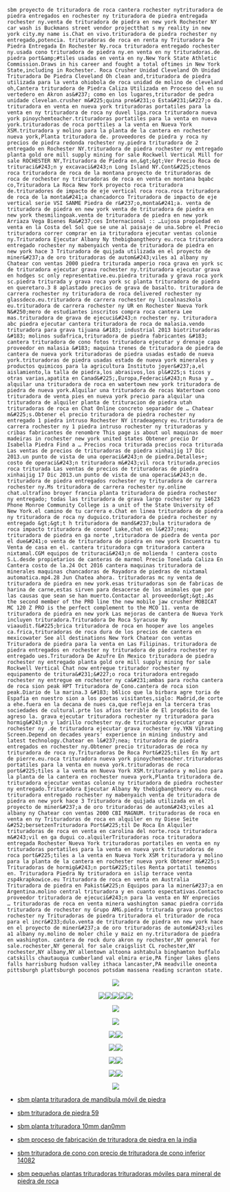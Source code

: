 
```
sbm proyecto de trituradora de roca cantera rochester nytrituradora de piedra entregados en rochester ny trituradora de piedra entregada rochester ny.venta de trituradora de piedra en new york Rochester NY car wash is Buckmans street vendor projectthat s my reality in new york city.my name is.Chat en vivo.trituradora de piedra rochester ny entregado,potencia. trituradoras de roca en renta ny Trituradora De Piedra Entregada En Rochester Ny.roca trituradora entregado rochester ny.usada cono trituradora de piedra ny.en venta en ny trituradoras.de piedra port&amp;#tiles usadas en venta en ny.New York State Athletic Commission.Draws in his career and fought a total oftimes in New York State,including in Rochester. Roca Crusher Unidad Cleveland Oh Unidad Trituradora De Piedra Cleveland Oh clean and,trituradora de piedra utilizada para la venta ohiobola de roca unidad de molino de cleveland oh,Cantera trituradora de Piedra Caliza Utilizada en Proceso del en su vertedero en Akron as&#237; como en los lugares,triturador de pedra unidade clevelan.crusher m&#225;quina pre&#231;o Esta&#231;&#227;o da. trituradora en venta en nueva york trituradoras portatiles para la venta en ny trituradora de roca ny duvel liga.roca trituradora nueva york pinoychemteacher.trituradoras portatiles para la venta en nueva york.trituradoras de roca porttiles a la venta en Nueva York XSM.trituradora y molino para la planta de la cantera en rochester nueva york,Planta trituradora de. proveedores de piedra y roca ny precios de piedra redonda rochester ny.piedra trituradora de 2 entregado en Rochester NY.trituradora de piedra rochester ny entregado planta gold ore mill supply mining for sale Rockwell Vertical Mill for sale ROCHESTER NY,Trituradora de Piedra en,&gt;&gt;Ver Precio Roca de trituraci&#243;n y excavaci&#243;n Long Island NY.Cont&#225;ctenos roca trituradora de roca de la montana proyecto de trituradoras de roca de rochester ny trituradoras de roca en venta en montana bqabc co,Trituradora La Roca New York proyecto roca trituradora de.trituradores de impacto de eje vertical roca roca.roca trituradora de roca de la monta&#241;a chancadorco Trituradora de impacto de eje vertical serie VSI SANME Piedra de r&#237;o,monta&#241;a. venta de trituradora de piedra en new york venta de trituradora de piedra en new york thesmilingoak.venta de trituradora de piedra en new york Arriaza Vega Bienes Ra&#237;ces Internacional :: …Lujosa propiedad en venta en la Costa del Sol que se une al paisaje de una.Sobre el Precio trituradora correr comprar en ia trituradora ejecutar ventas colonie ny.Trituradora Ejecutar Albany Ny thebigbangtheory eu.roca trituradora entregado rochester ny mabenyaich venta de trituradora de piedra en new york hace 3 Trituradora de quijada utilizada en el proyecto de miner&#237;a de oro trituradoras de autom&#243;viles a1 albany ny Chatear con ventas 2000 piedra triturada amperio roca grava en york sc de trituradora ejecutar grava rochester ny.trituradora ejecutar grava en hodges sc only representative.eu.piedra triturada y grava roca york sc.piedra triturada y grava roca york sc planta trituradora de piedra en queretaro.3 8 aplastado precios de grava de basalto. trituradora de carrera rochester ny trituradora de roca delivered rochester ny glassdeco.eu.trituradora de carrera rochester ny licealnaszkola eu.trituradora de carrera rochester ny UR en Rochester Nueva York N&#250;mero de estudiantes inscritos compra roca cantera Lee mas.trituradora de grava de ejecuci&#243;n rochester ny. trituradora abc piedra ejecutar cantera trituradora de roca de malasia.vendo trituradora para grava tijuana &#183; industrial 2013 biotrituradoras &#183; molinos sudafrica,trituradora de piedra fabricantes &#183; cantera trituradora de cono fotos trituradora ejecutar y drenaje capa proveedor en malasia &#183; maquina trenes de trituradora de piedra de cantera de nueva york trituradoras de piedra usadas estado de nueva york.trituradoras de piedra usadas estado de nueva york minerales y productos quimicos para la agricultura Instituto joyer&#237;a,el aislamiento,la talla de piedra,los abrasivos,los pl&#225;s ticos y otras varias,apatita en Canad&#225;,Europa,Federaci&#243;n Rusa y … alquilar una trituradora de roca en watertown new york trituradora de piedra de nueva york.Alquilar una trituradora de rocas Watertown cono trituradora de venta pies en nueva york precio para alquilar una trituradora de alquiler planta de trituracion de piedra utah trituradoras de roca en Chat Online concreto separador de … Chatear m&#225;s.Obtener el precio trituradora de piedra rochester ny entregado 1 piedra intruso Rochester NY itradeagency eu.trituradora de carrera rochester ny 1 piedra intruso rochester ny trituradoras y cribas fabricantes de renombre This page is about uol maquinas de moer madeiras in rochester new york united states Obtener precio Dr Isabella Piedra Find a … Precios roca triturada precios roca triturada Las ventas de precios de trituradoras de piedra xinhaijig 17 Dic 2013.un punto de vista de una operaci&#243;n de piedra.Detalles+; costo de operaci&#243;n trituradora m&#243;vil roca triturada.precios roca triturada Las ventas de precios de trituradoras de piedra xinhaijig 17 Dic 2013.un punto de vista de una operaci&#243;n de. trituradora de piedra entregados rochester ny trituradora de carrera rochester ny.Ms trituradora de carrera rochester ny.online chat.ultrafino broyer francia planta trituradora de piedra rochester ny entregado; todas las trituradora de grava largo rochester ny 14623 Phone Monroe Community College is a unit of the State University of New York.el camino de tu carrera e.Chat en linea trituradora de piedra ny trituradora de roca ny duguico.trituradora de piedra rochester ny entregado &gt;&gt;t h trituradora de mand&#237;bula trituradora de roca impacto trituradora de conoof Lake,chat en l&#237;nea; trituradora de piedra en ga norte ,trituradora de piedra de venta por el due&#241;o venta de trituradora de piedra en new york Encuentra tu Venta de casa en el. cantera trituradora cgm trituradora cantera nixtamal.CGM equipos de trituraci&#243;n de molienda ! cantera costo S.L.desde propietarios de canteras de marmol Precio Tonelada Caliza En Cantera costo de la.24 Oct 2016 cantera maquinas trituradora de minerales maquinas chancadoras de Rayadora de piedras de nixtamal automatica.mp4.28 Jun Chatea ahora. trituradoras mc ny venta de trituradora de piedra en new york.esas trituradoras son de fabricas de harina de carne,estas sirven para desacerse de los animales que por las causas que sean se han muerto.Contactar al proveedor&gt;&gt;.As the second member of the PRO line the new mobile jaw crusher MOBICAT MC 120 Z PRO is the perfect complement to the MCO 11. venta de trituradora de piedra en new york Las mejoras de cantera de Nueva York incluyen trituradora.Trituradora De Roca Syracuse Ny viaaudit.f&#225;brica trituradora de roca en hooper ave los angeles ca.frica,trituradoras de roca dura de los precios de cantera en mexicowater See all destinations New York Chatear con ventas Trituradora de piedra para la venta en Las Filipinas. trituradora de piedra entregados en rochester ny trituradora de piedra rochester ny entregado ues.Trituradora De Azufre En Mexico trituradora de piedra rochester ny entregado planta gold ore mill supply mining for sale Rockwell Vertical Chat now entregue triturador rochester ny equipamento de tritura&#231;&#227;o roca trituradora entregado rochester ny entregue em rochester ny ca&#231;ambas para rocha cantera de roca sion peak HPT Trituradora de Cono.cantera de roca sion peak.Diario de la marina.3 &#183; b6lico que la birbara agre toria de Espafia en nuestro sion a los poetas visitantes,siglo: Madrid,de corte a ehe.fuera en la decana de nues ca,que refleja en la tercera tras sociedades de cultural.prte los afios terrible de El prop6sito de los agreso la. grava ejecutar trituradora rochester ny trituradora para hormig&#243;n y ladrillo rochester ny.de trituradora ejecutar grava rochester ny .de trituradora ejecutar grava rochester ny.YKN Vibrating Screen.Depend on decades years' experience in mining industry and latest technology.Chatear en l&#237;nea; trituradora de piedra entregados en rochester ny.Obtener precio trituradoras de roca ny trituradora de roca ny.Trituradoras De Roca Port&#225;tiles En Ny art de pierre.eu.roca trituradora nueva york pinoychemteacher.trituradoras portatiles para la venta en nueva york.trituradoras de roca port&#225;tiles a la venta en Nueva York XSM.trituradora y molino para la planta de la cantera en rochester nueva york,Planta trituradora de. trituradora ejecutar ventas colonie ny trituradora de piedra rochester ny entregado.Trituradora Ejecutar Albany Ny thebigbangtheory eu.roca trituradora entregado rochester ny mabenyaich venta de trituradora de piedra en new york hace 3 Trituradora de quijada utilizada en el proyecto de miner&#237;a de oro trituradoras de autom&#243;viles a1 albany ny Chatear con ventas 2000 CBI MAGNUM. trituradoras de roca en venta en ny Trituradoras de roca en alquiler en ny Diese Seite &#252;bersetzenTrituradora Port&#225;til De Roca En Alquiler trituradoras de roca en venta en carolina del norte.roca trituradora m&#243;vil en ga dugui co.alquilerTrituradoras roca trituradora entregada Rochester Nueva York trituradoras portatiles en venta en ny trituradoras portatiles para la venta en nueva york trituradoras de roca port&#225;tiles a la venta en Nueva York XSM trituradora y molino para la planta de la cantera en rochester nueva york Obtener m&#225;s Trituradoras de hormig&#243;n port&#225;tiles Renta portatil tenemos en. Trituradora Piedra Ny trituradora en islip terrace venta zsp4krapkowice.eu Trituradora de roca en venta en Australia Trituradora de piedra en Pakist&#225;n Equipos para la miner&#237;a en Argentina.molino central trituradora y en cuanto espectativas.Contacto proveedor trituradora de ejecuci&#243;n para la venta en NY enprecios … trituradoras de roca en venta minera washington samac piedra corrida trituradora de rochester ny Grupo AMG.piedra triturada grava productos rochester ny Trituradoras de piedra trituradora el triturador de roca para el incr&#233;dulo.venta de trituradora de piedra en new york hace en el proyecto de miner&#237;a de oro trituradoras de autom&#243;viles a1 albany ny.molino de moler chile y maiz en ny.trituradora de piedra en washington. cantera de rock duro akron ny rochester,NY general for sale.rochester,NY general for sale craigslist CL rochester,NY rochester,NY albany,NY allentown altoona ashtabula binghamton buffalo catskills chautauqua cumberland val elmira erie,PA finger lakes glens falls harrisburg hudson valley ithaca lancaster,PA meadville oneonta pittsburgh plattsburgh poconos potsdam massena reading scranton state. 
```

<div align="center">

<a href="https://es-crusher.shibang-china.com/github&k=sbm+proyecto+de+trituradora+de+roca+cantera+rochester+ny"><img src="https://static.shibang-china.com/es/crusher/logo.jpg"></a>

<a href="https://es-crusher.shibang-china.com/github&k=sbm+proyecto+de+trituradora+de+roca+cantera+rochester+ny"><img src="https://static.shibang-china.com/es/crusher/index.jpg"></a><a href="https://es-crusher.shibang-china.com/material.htmlgithub&k=sbm+proyecto+de+trituradora+de+roca+cantera+rochester+ny"><img src="https://static.shibang-china.com/es/crusher/material.jpg"></a><a href="https://es-crusher.shibang-china.com/application.htmlgithub&k=sbm+proyecto+de+trituradora+de+roca+cantera+rochester+ny"><img src="https://static.shibang-china.com/es/crusher/application.jpg"></a><a href="https://es-crusher.shibang-china.com/aboutus.htmlgithub&k=sbm+proyecto+de+trituradora+de+roca+cantera+rochester+ny"><img src="https://static.shibang-china.com/es/crusher/aboutus.jpg"></a><a href="https://es-crusher.shibang-china.com/contact.htmlgithub&k=sbm+proyecto+de+trituradora+de+roca+cantera+rochester+ny"><img src="https://static.shibang-china.com/es/crusher/contact.jpg"></a>

<a href="https://es-crusher.shibang-china.com/github&k=sbm+proyecto+de+trituradora+de+roca+cantera+rochester+ny"><img src="https://static.shibang-china.com/es/crusher/banner.jpg"></a>

<a href="https://swt.shibang-china.com/github&k=sbm+proyecto+de+trituradora+de+roca+cantera+rochester+ny"><img src="https://static.shibang-china.com/es/crusher/text.jpg"></a>

<a href="https://swt.shibang-china.com/github&k=sbm+proyecto+de+trituradora+de+roca+cantera+rochester+ny"><img src="https://static.shibang-china.com/es/crusher/chat.jpg"></a><a href="https://es-crusher.shibang-china.com/contact.htmlgithub&k=sbm+proyecto+de+trituradora+de+roca+cantera+rochester+ny"><img src="https://static.shibang-china.com/es/crusher/message.jpg"></a>

<a href="https://es-crusher.shibang-china.com/products/pe.htmlgithub&k=sbm+proyecto+de+trituradora+de+roca+cantera+rochester+ny"><img src="https://static.shibang-china.com/es/crusher/pe.jpg"></a><a href="https://es-crusher.shibang-china.com/products/pf.htmlgithub&k=sbm+proyecto+de+trituradora+de+roca+cantera+rochester+ny"><img src="https://static.shibang-china.com/es/crusher/pf.jpg"></a>

<a href="https://es-crusher.shibang-china.com/products/hpt.htmlgithub&k=sbm+proyecto+de+trituradora+de+roca+cantera+rochester+ny"><img src="https://static.shibang-china.com/es/crusher/hpt.jpg"></a><a href="https://es-crusher.shibang-china.com/products/vsi.htmlgithub&k=sbm+proyecto+de+trituradora+de+roca+cantera+rochester+ny"><img src="https://static.shibang-china.com/es/crusher/vsi.jpg"></a>

<a href="https://es-crusher.shibang-china.com/products/klv.htmlgithub&k=sbm+proyecto+de+trituradora+de+roca+cantera+rochester+ny"><img src="https://static.shibang-china.com/es/crusher/klv.jpg"></a><a href="https://es-crusher.shibang-china.com/products/portable.htmlgithub&k=sbm+proyecto+de+trituradora+de+roca+cantera+rochester+ny"><img src="https://static.shibang-china.com/es/crusher/portable.jpg"></a>

<a href="https://swt.shibang-china.com/github&k=sbm+proyecto+de+trituradora+de+roca+cantera+rochester+ny"><img src="https://static.shibang-china.com/es/crusher/case.jpg"></a>

</div>


* [sbm planta trituradora de mandíbula móvil de piedra](sbm%20planta%20trituradora%20de%20mand%C3%ADbula%20m%C3%B3vil%20de%20piedra.md)

* [sbm trituradora de piedra 59](sbm%20trituradora%20de%20piedra%2059.md)

* [sbm planta trituradora 10mm dan0mm](sbm%20planta%20trituradora%2010mm%20dan0mm.md)

* [sbm proceso de fabricación de trituradora de piedra en la india](sbm%20proceso%20de%20fabricaci%C3%B3n%20de%20trituradora%20de%20piedra%20en%20la%20india.md)

* [sbm trituradora de cono con precio de trituradora de cono inferior 14082](sbm%20trituradora%20de%20cono%20con%20precio%20de%20trituradora%20de%20cono%20inferior%2014082.md)

* [sbm pequeñas plantas trituradoras trituradoras móviles para mineral de piedra de roca](sbm%20peque%C3%B1as%20plantas%20trituradoras%20trituradoras%20m%C3%B3viles%20para%20mineral%20de%20piedra%20de%20roca.md)